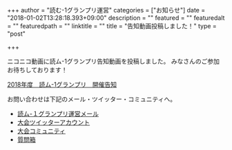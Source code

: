 +++
author = "読む-1グランプリ運営"
categories = ["お知らせ"]
date = "2018-01-02T13:28:18.393+09:00"
description = ""
featured = ""
featuredalt = ""
featuredpath = ""
linktitle = ""
title = "告知動画投稿しました！"
type = "post"

+++

ニコニコ動画に読ム-1グランプリ告知動画を投稿しました。
みなさんのご参加お待ちしております！

<script type="application/javascript" src="https://embed.nicovideo.jp/watch/sm32524053/script?w=720&h=480"></script><noscript><a href="http://www.nicovideo.jp/watch/sm32524053">2018年度　読ム-1グランプリ　開催告知</a></noscript>

お問い合わせは下記のメール・ツイッター・コミュニティへ。

- [読ム-１グランプリ運営メール](<mailto:yomuwan@outlook.jp>)
- [大会ツイッターアカウント](https://twitter.com/Yomu_1GP)
- [大会コミュニティ](https://com.nicovideo.jp/community/co3737919)
- [質問箱](https://peing.net/yomu_1gp)


